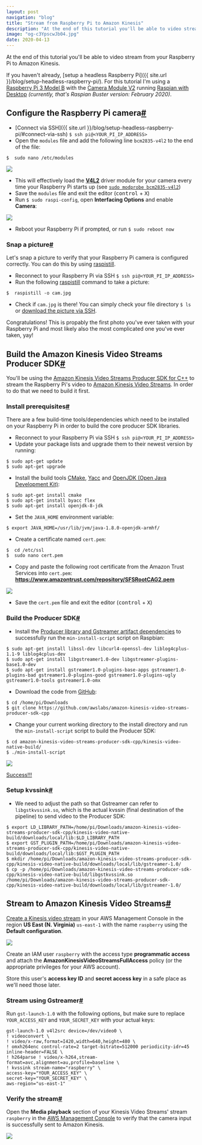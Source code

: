 ```yaml
---
layout: post
navigation: "blog"
title: "Stream from Raspberry Pi to Amazon Kinesis"
description: "At the end of this tutorial you'll be able to video stream from your Raspberry Pi to Amazon Kinesis."
image: "og-c3YpscwJb04.jpg"
date: 2020-04-13
---
```


At the end of this tutorial you'll be able to video stream from your Raspberry Pi to Amazon Kinesis.

If you haven't already, [setup a headless Raspberry Pi]({{ site.url }}/blog/setup-headless-raspberry-pi/). For this tutorial I'm using a <a target="_blank" href="https://www.raspberrypi.org/products/raspberry-pi-3-model-b/">Raspberry Pi 3 Model B</a> with the <a target="_blank" href="https://www.raspberrypi.org/products/camera-module-v2/">Camera Module V2</a> running <a target="_blank" href="https://www.raspberrypi.org/downloads/raspbian/">Raspian with Desktop</a> *(currently, that's Raspian Buster version: February 2020)*.

<h2 id="configure-the-raspberry-pi-camera" class="has-permalink">Configure the Raspberry Pi camera<a class="permalink" title="Permalink" href="#configure-the-raspberry-pi-camera">#</a></h2>

- [Connect via SSH]({{ site.url }}/blog/setup-headless-raspberry-pi/#connect-via-ssh) `$ ssh pi@<YOUR_PI_IP_ADDRESS>`
- Open the `modules` file and add the following line `bcm2835-v4l2` to the end of the file:

```
$  sudo nano /etc/modules
```

<img src="{{ site.url }}/content/img/stream-from-your-raspberry-pi-to-amazon-kinesis-01.jpg" />

- This will effectively load the **<a target="_blank" href="https://en.wikipedia.org/wiki/Video4Linux">V4L2</a>** driver module for your camera every time your Raspberry Pi starts up (see <a target="_blank" href="https://hackaday.io/project/25581-inspectorbot/log/62600-raspberry-pi-camera-v2">`sudo modprobe bcm2835-v4l2`</a>)
- Save the `modules` file and exit the editor (<kbd>control</kbd> + <kbd>X</kbd>)
- Run `$ sudo raspi-config`, open **Interfacing Options** and enable **Camera**:

<img src="{{ site.url }}/content/img/stream-from-your-raspberry-pi-to-amazon-kinesis-02.jpg" />

- Reboot your Raspberry Pi if prompted, or run `$ sudo reboot now`

<h3 id="snap-a-picture" class="has-permalink">Snap a picture<a class="permalink" title="Permalink" href="#snap-a-picture">#</a></h3>

Let's snap a picture to verify that your Raspberry Pi camera is configured correctly. You can do this by using <a target="_blank" href="https://www.raspberrypi.org/documentation/usage/camera/raspicam/raspistill.md">raspistill</a>.

- Reconnect to your Raspberry Pi via SSH `$ ssh pi@<YOUR_PI_IP_ADDRESS>`
- Run the following <a target="_blank" href="https://www.raspberrypi.org/documentation/usage/camera/raspicam/raspistill.md">raspistill</a> command to take a picture:

```
$  raspistill -o cam.jpg
```

- Check if `cam.jpg` is there! You can simply check your file directory `$ ls` or <a target="_blank" href="https://stackoverflow.com/a/9427585/135441">download the picture via SSH</a>.

Congratulations! This is propably the first photo you've ever taken with your Raspberry Pi and most likely also the most complicated one you've ever taken, yay!

<h2 id="build-the-amazon-kinesis-video-streams-producer-sdk" class="has-permalink">Build the Amazon Kinesis Video Streams Producer SDK<a class="permalink" title="Permalink" href="#build-the-amazon-kinesis-video-streams-producer-sdk">#</a></h2>

You'll be using the <a target="_blank" href="https://github.com/awslabs/amazon-kinesis-video-streams-producer-sdk-cpp">Amazon Kinesis Video Streams Producer SDK for C++</a> to stream the Raspberry Pi's video to <a target="_blank" href="https://aws.amazon.com/kinesis/video-streams/">Amazon Kinesis Video Streams</a>. In order to do that we need to build it first.

<h3 id="install-prerequisites" class="has-permalink">Install prerequisites<a class="permalink" title="Permalink" href="#install-prerequisites">#</a></h3>

There are a few build-time tools/dependencies which need to be installed on your Raspberry Pi in order to build the core producer SDK libraries.

- Reconnect to your Raspberry Pi via SSH `$ ssh pi@<YOUR_PI_IP_ADDRESS>`
- Update your package lists and upgrade them to their newest version by running:

```
$ sudo apt-get update
$ sudo apt-get upgrade
```

- Install the build tools <a target="_blank" href="https://cmake.org/">CMake</a>, <a target="_blank" href="https://www.javatpoint.com/yacc">Yacc</a> and <a target="_blank" href="https://openjdk.java.net/">OpenJDK (Open Java Development Kit)</a>:

```
$ sudo apt-get install cmake
$ sudo apt-get install byacc flex
$ sudo apt-get install openjdk-8-jdk
```

- Set the `JAVA_HOME` environment variable:

```
$ export JAVA_HOME=/usr/lib/jvm/java-1.8.0-openjdk-armhf/
```

- Create a certificate named `cert.pem`:

```
$  cd /etc/ssl
$  sudo nano cert.pem
```

- Copy and paste the following root certificate from the Amazon Trust Services into `cert.pem`:<br/>
**<a target="_blank" href="https://www.amazontrust.com/repository/SFSRootCAG2.pem">https://www.amazontrust.com/repository/SFSRootCAG2.pem</a>**

<img src="{{ site.url }}/content/img/stream-from-your-raspberry-pi-to-amazon-kinesis-03.jpg" />

- Save the `cert.pem` file and exit the editor (<kbd>control</kbd> + <kbd>X</kbd>)

<h3 id="build-the-producer-sdk" class="has-permalink">Build the Producer SDK<a class="permalink" title="Permalink" href="#build-the-producer-sdk">#</a></h3>

- Install the <a target="_blank" href="https://github.com/awslabs/amazon-kinesis-video-streams-producer-sdk-cpp/blob/master/install-instructions-linux.md#install-steps-for-ubuntu-17x-and-raspbian-stretch-using-apt-get">Producer library and Gstreamer artifact dependencies</a> to successfully run the `min-install-script` script on Raspbian:

```
$ sudo apt-get install libssl-dev libcurl4-openssl-dev liblog4cplus-1.1-9 liblog4cplus-dev
$ sudo apt-get install libgstreamer1.0-dev libgstreamer-plugins-base1.0-dev
$ sudo apt-get install gstreamer1.0-plugins-base-apps gstreamer1.0-plugins-bad gstreamer1.0-plugins-good gstreamer1.0-plugins-ugly gstreamer1.0-tools gstreamer1.0-omx
```

- Download the code from <a target="_blank" href="https://github.com/awslabs/amazon-kinesis-video-streams-producer-sdk-cpp">GitHub</a>:

```
$ cd /home/pi/Downloads
$ git clone https://github.com/awslabs/amazon-kinesis-video-streams-producer-sdk-cpp
```

- Change your current working directory to the install directory and run the `min-install-script` script to build the Producer SDK:

```
$ cd amazon-kinesis-video-streams-producer-sdk-cpp/kinesis-video-native-build/
$ ./min-install-script
```

<img src="{{ site.url }}/content/img/stream-from-your-raspberry-pi-to-amazon-kinesis-05.jpg" />

<a target="_blank" href="https://giphy.com/gifs/mrw-week-job-4xpB3eE00FfBm/fullscreen">Success!!!</a>

<h3 id="setup-kvssink" class="has-permalink">Setup kvssink<a class="permalink" title="Permalink" href="#setup-kvssink">#</a></h3>

- We need to adjust the path so that Gstreamer can refer to `libgstkvssink.so`, which is the actual kvssin (final destination of the pipeline) to send video to the Producer SDK:

```
$ export LD_LIBRARY_PATH=/home/pi/Downloads/amazon-kinesis-video-streams-producer-sdk-cpp/kinesis-video-native-build/downloads/local/lib:$LD_LIBRARY_PATH
$ export GST_PLUGIN_PATH=/home/pi/Downloads/amazon-kinesis-video-streams-producer-sdk-cpp/kinesis-video-native-build/downloads/local/lib:$GST_PLUGIN_PATH
$ mkdir /home/pi/Downloads/amazon-kinesis-video-streams-producer-sdk-cpp/kinesis-video-native-build/downloads/local/lib/gstreamer-1.0/
$ cp -p /home/pi/Downloads/amazon-kinesis-video-streams-producer-sdk-cpp/kinesis-video-native-build/libgstkvssink.so /home/pi/Downloads/amazon-kinesis-video-streams-producer-sdk-cpp/kinesis-video-native-build/downloads/local/lib/gstreamer-1.0/
```


<h2 id="stream-to-amazon-kinesis-video-streams" class="has-permalink">Stream to Amazon Kinesis Video Streams<a class="permalink" title="Permalink" href="#stream-to-amazon-kinesis-video-streams">#</a></h2>

<a target="_blank" href="https://console.aws.amazon.com/kinesisvideo/streams/create?region=us-east-1">Create a Kinesis video stream</a> in your AWS Management Console in the region **US East (N. Virginia)** `us-east-1` with the name `raspberry` using the **Default configuration**.

<img src="{{ site.url }}/content/img/stream-from-your-raspberry-pi-to-amazon-kinesis-06.jpg" />

Create an IAM user `raspberry` with the access type **programmatic access** and attach the **AmazonKinesisVideoStreamsFullAccess** policy (or the appropriate privileges for your AWS account).

Store this user's **access key ID** and **secret access key** in a safe place as we'll need those later.

<h3 id="setup-kvssink" class="has-permalink">Stream using Gstreamer<a class="permalink" title="Permalink" href="#setup-kvssink">#</a></h3>

Run `gst-launch-1.0` with the following options, but make sure to replace `YOUR_ACCESS_KEY` and `YOUR_SECRET_KEY` with your actual keys:

```
gst-launch-1.0 v4l2src device=/dev/video0 \
! videoconvert \
! video/x-raw,format=I420,width=640,height=480 \
! omxh264enc control-rate=2 target-bitrate=512000 periodicity-idr=45 inline-header=FALSE \
! h264parse ! video/x-h264,stream-format=avc,alignment=au,profile=baseline \
! kvssink stream-name="raspberry" \
access-key="YOUR_ACCESS_KEY" \
secret-key="YOUR_SECRET_KEY" \
aws-region="us-east-1"
```

<h3 id="verify-the-stream" class="has-permalink">Verify the stream<a class="permalink" title="Permalink" href="#verify-the-stream">#</a></h3>

Open the **Media playback** section of your Kinesis Video Streams' stream `raspberry` in the <a target="_blank" href="https://console.aws.amazon.com/kinesisvideo/streams/streamName/raspberry?region=us-east-1">AWS Management Console</a> to verify that the camera input is successfully sent to Amazon Kinesis.

<img src="{{ site.url }}/content/img/stream-from-your-raspberry-pi-to-amazon-kinesis-07.jpg" />

